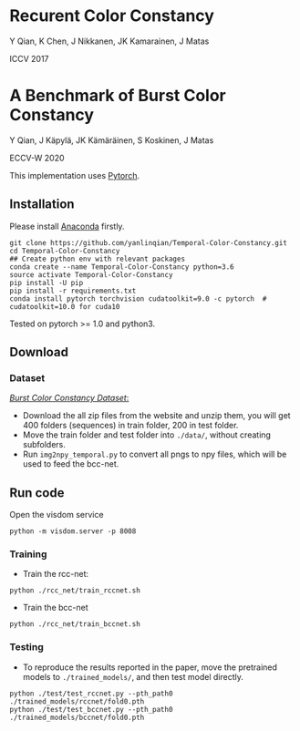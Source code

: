 # Recurent Color Constancy

Y Qian, K Chen, J Nikkanen, JK Kamarainen, J Matas 

ICCV 2017

# A Benchmark of Burst Color Constancy

Y Qian, J Käpylä, JK Kämäräinen, S Koskinen, J Matas

ECCV-W 2020



This implementation uses [Pytorch](http://pytorch.org/).

## Installation
Please install [Anaconda](https://www.anaconda.com/distribution/) firstly.

```shell
git clone https://github.com/yanlinqian/Temporal-Color-Constancy.git
cd Temporal-Color-Constancy
## Create python env with relevant packages
conda create --name Temporal-Color-Constancy python=3.6
source activate Temporal-Color-Constancy
pip install -U pip
pip install -r requirements.txt
conda install pytorch torchvision cudatoolkit=9.0 -c pytorch  # cudatoolkit=10.0 for cuda10
```

Tested on pytorch >= 1.0 and python3.

## Download
### Dataset
<!---
-- will upload soon. this project relys on the bcc-benchmark. 
-->


[*Burst Color Constancy Dataset*:](https://www.dropbox.com/sh/jeeu18pmd2h8sp7/AAC2JcOKmcUAvC0AqY8Vub_va?dl=0)

 - Download the all zip files from the website and unzip them, you will get 400 folders (sequences) in train folder, 200 in test folder. 
 - Move the train folder and test folder into `./data/`, without creating subfolders.
 - Run `img2npy_temporal.py` to convert all pngs to npy files, which will be used to feed the bcc-net.



<!---
### Pretrained models
* Pretrained models can be downloaded [here](https://1drv.ms/u/s!AkGWFI5PP7sYarUAuXBGR3leujQ?e=Klqeg0). To reproduce the results reported in the paper, the pretrained models(*.pth) should be placed in `./trained_models/`, and then test model directly
-->


## Run code
Open the visdom service
```shell
python -m visdom.server -p 8008

```
### Training
* Train the rcc-net:
```shell
python ./rcc_net/train_rccnet.sh
```
* Train the bcc-net
```shell
python ./rcc_net/train_bccnet.sh
```

### Testing



* To reproduce the results reported in the paper, move the pretrained models to `./trained_models/`, and then test model directly.
```shell
python ./test/test_rccnet.py --pth_path0 ./trained_models/rccnet/fold0.pth
python ./test/test_bccnet.py --pth_path0 ./trained_models/bccnet/fold0.pth
```
